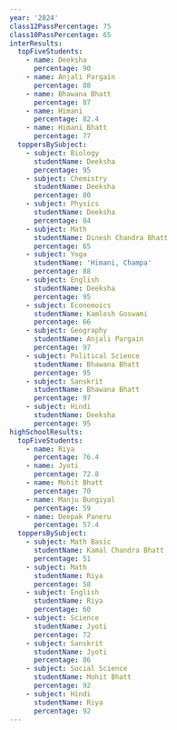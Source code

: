 ```yaml
---
year: '2024'
class12PassPercentage: 75
class10PassPercentage: 65
interResults:
  topFiveStudents:
    - name: Deeksha
      percentage: 90
    - name: Anjali Pargain
      percentage: 88
    - name: Bhawana Bhatt
      percentage: 87
    - name: Himani
      percentage: 82.4
    - name: Himani Bhatt
      percentage: 77
  toppersBySubject:
    - subject: Biology
      studentName: Deeksha
      percentage: 95
    - subject: Chemistry
      studentName: Deeksha
      percentage: 80
    - subject: Physics
      studentName: Deeksha
      percentage: 84
    - subject: Math
      studentName: Dinesh Chandra Bhatt
      percentage: 65
    - subject: Yoga
      studentName: 'Himani, Champa'
      percentage: 88
    - subject: English
      studentName: Deeksha
      percentage: 95
    - subject: Economoics
      studentName: Kamlesh Goswami
      percentage: 66
    - subject: Geography
      studentName: Anjali Pargain
      percentage: 97
    - subject: Political Science
      studentName: Bhawana Bhatt
      percentage: 95
    - subject: Sanskrit
      studentName: Bhawana Bhatt
      percentage: 97
    - subject: Hindi
      studentName: Deeksha
      percentage: 95
highSchoolResults:
  topFiveStudents:
    - name: Riya
      percentage: 76.4
    - name: Jyoti
      percentage: 72.8
    - name: Mohit Bhatt
      percentage: 70
    - name: Manju Bungiyal
      percentage: 59
    - name: Deepak Paneru
      percentage: 57.4
  toppersBySubject:
    - subject: Math Basic
      studentName: Kamal Chandra Bhatt
      percentage: 51
    - subject: Math
      studentName: Riya
      percentage: 58
    - subject: English
      studentName: Riya
      percentage: 60
    - subject: Science
      studentName: Jyoti
      percentage: 72
    - subject: Sanskrit
      studentName: Jyoti
      percentage: 86
    - subject: Social Science
      studentName: Mohit Bhatt
      percentage: 92
    - subject: Hindi
      studentName: Riya
      percentage: 92
---
```

